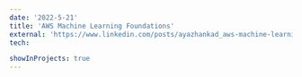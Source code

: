 ```yaml
---
date: '2022-5-21'
title: 'AWS Machine Learning Foundations'
external: 'https://www.linkedin.com/posts/ayazhankad_aws-machine-learning-foundations-2022-activity-7001448530271772672-53pA?utm_source=share&utm_medium=member_desktop'
tech:

showInProjects: true
---
```

